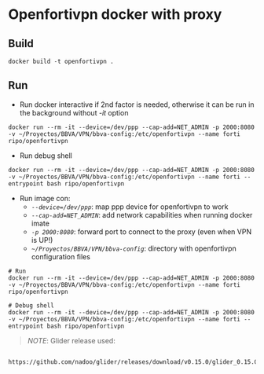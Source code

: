 # Openfortivpn docker with proxy

## Build

```
docker build -t openfortivpn .
```

## Run 

  - Run docker interactive if 2nd factor is needed, otherwise it can be run in the background without _-it_ option
```
docker run --rm -it --device=/dev/ppp --cap-add=NET_ADMIN -p 2000:8080 -v ~/Proyectos/BBVA/VPN/bbva-config:/etc/openfortivpn --name forti ripo/openfortivpn
```
  - Run debug shell
```
docker run --rm -it --device=/dev/ppp --cap-add=NET_ADMIN -p 2000:8080 -v ~/Proyectos/BBVA/VPN/bbva-config:/etc/openfortivpn --name forti --entrypoint bash ripo/openfortivpn
```
  - Run image con:
    * _`--device=/dev/ppp`_: map ppp device for openfortivpn to work
    * _`--cap-add=NET_ADMIN`_: add network capabilities when running docker imate
    * _`-p 2000:8080`_: forward port to connect to the proxy (even when VPN is UP!)
    * _`~/Proyectos/BBVA/VPN/bbva-config`_: directory with openfortivpn configuration files
```
# Run
docker run --rm -it --device=/dev/ppp --cap-add=NET_ADMIN -p 2000:8080 -v ~/Proyectos/BBVA/VPN/bbva-config:/etc/openfortivpn --name forti ripo/openfortivpn

# Debug shell
docker run --rm -it --device=/dev/ppp --cap-add=NET_ADMIN -p 2000:8080 -v ~/Proyectos/BBVA/VPN/bbva-config:/etc/openfortivpn --name forti --entrypoint bash ripo/openfortivpn
```

> _NOTE_: Glider release used:
```
 https://github.com/nadoo/glider/releases/download/v0.15.0/glider_0.15.0_linux_amd64.tar.gz
```
